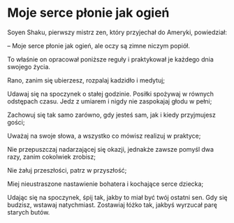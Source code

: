 # Moje serce płonie jak ogień

Soyen Shaku, pierwszy mistrz zen, który przyjechał do Ameryki, powiedział:

– Moje serce płonie jak ogień, ale oczy są zimne niczym popiół.

To właśnie on opracował poniższe reguły i praktykował je każdego dnia swojego życia.

Rano, zanim się ubierzesz, rozpalaj kadzidło i medytuj;

Udawaj się na spoczynek o stałej godzinie. Posiłki spożywaj w równych odstępach czasu. Jedz z umiarem i nigdy nie zaspokajaj głodu w pełni;

Zachowuj się tak samo zarówno, gdy jesteś sam, jak i kiedy przyjmujesz gości;

Uważaj na swoje słowa, a wszystko co mówisz realizuj w praktyce;

Nie przepuszczaj nadarzającej się okazji, jednakże zawsze pomyśl dwa razy, zanim cokolwiek zrobisz;

Nie żałuj przeszłości, patrz w przyszłość;

Miej nieustraszone nastawienie bohatera i kochające serce dziecka;

Udając się na spoczynek, śpij tak, jakby to miał być twój ostatni sen. Gdy się budzisz, wstawaj natychmiast. Zostawiaj łóżko tak, jakbyś wyrzucał parę starych butów.

